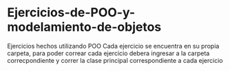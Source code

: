 # Ejercicios-de-POO-y-modelamiento-de-objetos
Ejercicios hechos utilizando POO
Cada ejercicio se encuentra en su propia carpeta, para poder correar cada ejercicio debera ingresar a la carpeta correcpondiente y 
correr la clase principal correspondiente a cada ejercicio

